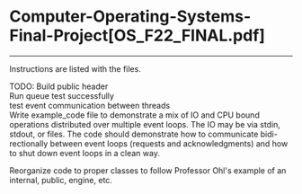 # Computer-Operating-Systems-Final-Project[OS_F22_FINAL.pdf]
-----------------------------------------------------------------------------
Instructions are listed with the files.

TODO:
  Build public header   
  Run queue test successfully   
  test event communication between threads   
  Write example_code file to demonstrate a mix of IO and CPU bound
operations distributed over multiple event loops. The IO may be via stdin,
stdout, or files. The code should demonstrate how to communicate bidi-
rectionally between event loops (requests and acknowledgments) and how to
shut down event loops in a clean way.

Reorganize code to proper classes to follow Professor Ohl's example of an internal, public, engine, etc.
